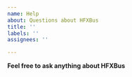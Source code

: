 ```yaml
---
name: Help
about: Questions about HFXBus
title: ''
labels: ''
assignees: ''

---
```


**Feel free to ask anything about HFXBus**
